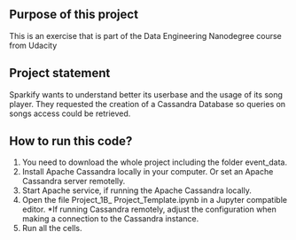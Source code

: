 ## Purpose of this project
This is an exercise that is part of the Data Engineering Nanodegree course from Udacity

## Project statement
Sparkify wants to understand better its userbase and the usage of its song player.
They requested the creation of a Cassandra Database so queries on songs access could be retrieved.

## How to run this code?
1) You need to download the whole project including the folder event_data. 
2) Install Apache Cassandra locally in your computer. Or set an Apache Cassandra server remotelly.
3) Start Apache service, if running the Apache Cassandra locally. 
2) Open the file Project_1B_ Project_Template.ipynb in a Jupyter compatible editor. *If running Cassandra remotely, adjust the configuration when making a connection to the Cassandra instance.
3) Run all the cells.